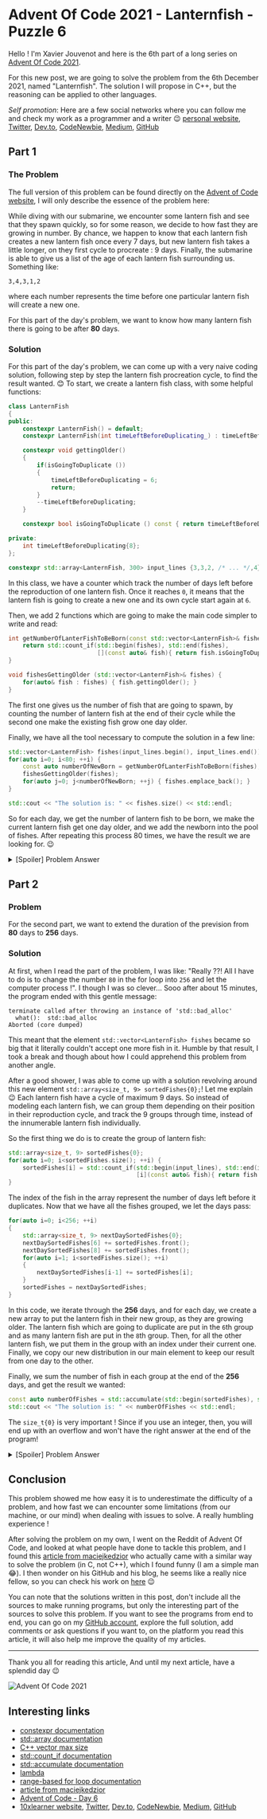 # Advent Of Code 2021 - Lanternfish - Puzzle 6

Hello ! I'm Xavier Jouvenot and here is the 6th part of a long series on [Advent Of Code 2021](https://adventofcode.com).

For this new post, we are going to solve the problem from the 6th December 2021, named "Lanternfish".
The solution I will propose in C++, but the reasoning can be applied to other languages.

_Self promotion_:
Here are a few social networks where you can follow me and check my work as a programmer and a writer 😉 
[personal website](www.10xlearner.com), [Twitter](https://twitter.com/10xLearner), [Dev.to](https://dev.to/10xlearner), [CodeNewbie](https://community.codenewbie.org/xav83), [Medium](https://medium.com/@xavier-jouvenot), [GitHub](https://github.com/Xav83/)

## Part 1

### The Problem

The full version of this problem can be found directly on the [Advent of Code website](https://adventofcode.com/2021/day/6), I will only describe the essence of the problem here:

While diving with our submarine, we encounter some lantern fish and see that they spawn quickly, so for some reason, we decide to how fast they are growing in number. By chance, we happen to know that each lantern fish creates a new lantern fish once every 7 days, but new lantern fish takes a little longer, on they first cycle to procreate : 9 days. Finally, the submarine is able to give us a list of the age of each lantern fish surrounding us.
Something like:
```
3,4,3,1,2
```
where each number represents the time before one particular lantern fish will create a new one.

For this part of the day's problem, we want to know how many lantern fish there is going to be after **80** days.

### Solution

For this part of the day's problem, we can come up with a very naive coding solution, following step by step the lantern fish procreation cycle, to find the result wanted. 😊
To start, we create a lantern fish class, with some helpful functions:
```cpp
class LanternFish
{
public:
    constexpr LanternFish() = default;
    constexpr LanternFish(int timeLeftBeforeDuplicating_) : timeLeftBeforeDuplicating(timeLeftBeforeDuplicating_) {}

    constexpr void gettingOlder()
    {
        if(isGoingToDuplicate ())
        {
            timeLeftBeforeDuplicating = 6;
            return;
        }
        --timeLeftBeforeDuplicating;
    }

    constexpr bool isGoingToDuplicate () const { return timeLeftBeforeDuplicating == 0 ; }

private:
    int timeLeftBeforeDuplicating{8};
};

constexpr std::array<LanternFish, 300> input_lines {3,3,2, /* ... */,4};
```

In this class, we have a counter which track the number of days left before the reproduction of one lantern fish. Once it reaches `0`, it means that the lantern fish is going to create a new one and its own cycle start again at `6`.

Then, we add 2 functions which are going to make the main code simpler to write and read:
```cpp
int getNumberOfLanterFishToBeBorn(const std::vector<LanternFish>& fishes) {
    return std::count_if(std::begin(fishes), std::end(fishes),
                         [](const auto& fish){ return fish.isGoingToDuplicate(); });
}

void fishesGettingOlder (std::vector<LanternFish>& fishes) {
    for(auto& fish : fishes) { fish.gettingOlder(); }
}
```
The first one gives us the number of fish that are going to spawn, by counting the number of lantern fish at the end of their cycle while the second one make the existing fish grow one day older.

Finally, we have all the tool necessary to compute the solution in a few line:
```cpp
std::vector<LanternFish> fishes(input_lines.begin(), input_lines.end());
for(auto i=0; i<80; ++i) {
    const auto numberOfNewBorn = getNumberOfLanterFishToBeBorn(fishes);
    fishesGettingOlder(fishes);
    for(auto j=0; j<numberOfNewBorn; ++j) { fishes.emplace_back(); }
}

std::cout << "The solution is: " << fishes.size() << std::endl;
```

So for each day, we get the number of lantern fish to be born, we make the current lantern fish get one day older, and we add the newborn into the pool of fishes. After repeating this process 80 times, we have the result we are looking for. 😉

<details>
  <summary>[Spoiler] Problem Answer</summary>

The puzzle answer was 380758.
</details>

## Part 2

### Problem

For the second part, we want to extend the duration of the prevision from **80** days to **256** days.

### Solution

At first, when I read the part of the problem, I was like: "Really ??! All I have to do is to change the number `80` in the for loop into `256` and let the computer process !". I though I was so clever... Sooo after about 15 minutes, the program ended with this gentle message:
```
terminate called after throwing an instance of 'std::bad_alloc'
  what():  std::bad_alloc
Aborted (core dumped)
```
This meant that the element `std::vector<LanternFish> fishes` became so big that it literally couldn't accept one more fish in it.
Humble by that result, I took a break and though about how I could apprehend this problem from another angle.

After a good shower, I was able to come up with a solution revolving around this new element `std::array<size_t, 9> sortedFishes{0};`!
Let me explain 😉
Each lantern fish have a cycle of maximum 9 days. So instead of modeling each lantern fish, we can group them depending on their position in their reproduction cycle, and track the 9 groups through time, instead of the innumerable lantern fish individually.

So the first thing we do is to create the group of lantern fish:
```cpp
std::array<size_t, 9> sortedFishes{0};
for(auto i=0; i<sortedFishes.size(); ++i) {
    sortedFishes[i] = std::count_if(std::begin(input_lines), std::end(input_lines),
                                    [i](const auto& fish){ return fish.getTimeLeftBeforeDuplicating () == i; });
}
```

The index of the fish in the array represent the number of days left before it duplicates.
Now that we have all the fishes grouped, we let the days pass:
```cpp
for(auto i=0; i<256; ++i)
{
    std::array<size_t, 9> nextDaySortedFishes{0};
    nextDaySortedFishes[6] += sortedFishes.front();
    nextDaySortedFishes[8] += sortedFishes.front();
    for(auto i=1; i<sortedFishes.size(); ++i)
    {
        nextDaySortedFishes[i-1] += sortedFishes[i];
    }
    sortedFishes = nextDaySortedFishes;
}
```
In this code, we iterate through the **256** days, and for each day, we create a new array to put the lantern fish in their new group, as they are growing older. The lantern fish which are going to duplicate are put in the `6`th group and as many lantern fish are put in the `8`th group. Then, for all the other lantern fish, we put them in the group with an index under their current one. Finally, we copy our new distribution in our main element to keep our result from one day to the other.

Finally, we sum the number of fish in each group at the end of the **256** days, and get the result we wanted:
```cpp
const auto numberOfFishes = std::accumulate(std::begin(sortedFishes), std::end(sortedFishes), size_t{0});
std::cout << "The solution is: " << numberOfFishes << std::endl;
```

The `size_t{0}` is very important ! Since if you use an integer, then, you will end up with an overflow and won't have the right answer at the end of the program!

<details>
  <summary>[Spoiler] Problem Answer</summary>

The puzzle answer was 1710623015163.
</details>

## Conclusion

This problem showed me how easy it is to underestimate the difficulty of a problem, and how fast we can encounter some limitations (from our machine, or our mind) when dealing with issues to solve. A really humbling experience !

After solving the problem on my own, I went on the Reddit of Advent Of Code, and looked at what people have done to tackle this problem, and I found this [article from maciejkedzior](https://maciejkedzior.github.io/update/2022/01/03/advent-of-code-2021-day-6.html) who actually came with a similar way to solve the problem (in C, not C++), which I found funny (I am a simple man 😂). I then wonder on his GitHub and his blog, he seems like a really nice fellow, so you can check his work on [here](https://maciejkedzior.github.io/update/2022/01/03/welcome-on-my-blog.html) 😉

You can note that the solutions written in this post, don't include all the sources to make running programs, but only the interesting part of the sources to solve this problem.
If you want to see the programs from end to end, you can go on my [GitHub account](https://github.com/Xav83/adventofcode2021/tree/main/Day%206), explore the full solution, add comments or ask questions if you want to, on the platform you read this article, it will also help me improve the quality of my articles.

--------------

Thank you all for reading this article,
And until my next article, have a splendid day 😉

![Advent Of Code 2021](https://raw.githubusercontent.com/Xav83/Xav83.github.io/master/res/Advent%20Of%20Code/2021/Screenshot%20Day%206.png)

## Interesting links

- [constexpr documentation](https://en.cppreference.com/w/cpp/language/constexpr)
- [std::array documentation](https://en.cppreference.com/w/cpp/container/array)
- [C++ vector max size](https://stackoverflow.com/questions/3813124/c-vector-max-size)
- [std::count_if documentation](https://en.cppreference.com/w/cpp/algorithm/count)
- [std::accumulate documentation](https://en.cppreference.com/w/cpp/algorithm/accumulate)
- [lambda](https://en.cppreference.com/w/cpp/language/lambda)
- [range-based for loop documentation](https://en.cppreference.com/w/cpp/language/range-for)
- [article from maciejkedzior](https://maciejkedzior.github.io/update/2022/01/03/advent-of-code-2021-day-6.html)
- [Advent of Code - Day 6](https://adventofcode.com/2021/day/6)
- [10xlearner website](www.10xlearner.com), [Twitter](https://twitter.com/10xLearner), [Dev.to](https://dev.to/10xlearner), [CodeNewbie](https://community.codenewbie.org/xav83), [Medium](https://medium.com/@xavier-jouvenot), [GitHub](https://github.com/Xav83/)
